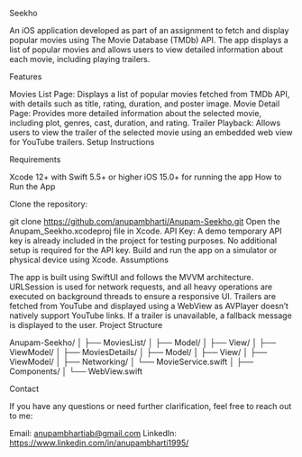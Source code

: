 Seekho

An iOS application developed as part of an assignment to fetch and display popular movies using The Movie Database (TMDb) API. The app displays a list of popular movies and allows users to view detailed information about each movie, including playing trailers.

Features

Movies List Page: Displays a list of popular movies fetched from TMDb API, with details such as title, rating, duration, and poster image.
Movie Detail Page: Provides more detailed information about the selected movie, including plot, genres, cast, duration, and rating.
Trailer Playback: Allows users to view the trailer of the selected movie using an embedded web view for YouTube trailers.
Setup Instructions

Requirements

Xcode 12+ with Swift 5.5+ or higher
iOS 15.0+ for running the app
How to Run the App

Clone the repository:

git clone https://github.com/anupambharti/Anupam-Seekho.git
Open the Anupam_Seekho.xcodeproj file in Xcode.
API Key: A demo temporary API key is already included in the project for testing purposes. No additional setup is required for the API key. Build and run the app on a simulator or physical device using Xcode.
Assumptions

The app is built using SwiftUI and follows the MVVM architecture.
URLSession is used for network requests, and all heavy operations are executed on background threads to ensure a responsive UI.
Trailers are fetched from YouTube and displayed using a WebView as AVPlayer doesn’t natively support YouTube links.
If a trailer is unavailable, a fallback message is displayed to the user.
Project Structure

Anupam-Seekho/ │ ├── MoviesList/ │ ├── Model/ │ ├── View/ │ ├── ViewModel/ │ ├── MoviesDetails/ │ ├── Model/ │ ├── View/ │ ├── ViewModel/ │ ├── Networking/ │ └── MovieService.swift │ ├── Components/ │ └── WebView.swift

Contact

If you have any questions or need further clarification, feel free to reach out to me:

Email: anupambhartiab@gmail.com LinkedIn: https://www.linkedin.com/in/anupambharti1995/
